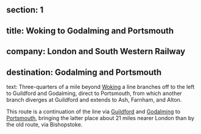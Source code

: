 ﻿section: 1
----
title: Woking to Godalming and Portsmouth
----
company: London and South Western Railway
----
destination: Godalming and Portsmouth
----
text: Three-quarters of a mile beyond [Woking](/stations/woking) a line branches off to the left to Guildford and Godalming, direct to Portsmouth, from which another branch diverges at Guildford and extends to Ash, Farnham, and Alton.

This route is a continuation of the line via [Guildford](/stations/guildford) and [Godalming](/stations/godalming) to [Portsmouth](/stations/portsmouth), bringing the latter place about 21 miles nearer London than by the old route, via Bishopstoke.